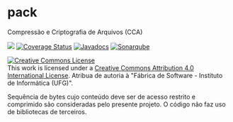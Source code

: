 # pack
Compressão e Criptografia de Arquivos (CCA)

[<img src="https://api.travis-ci.org/kyriosdata/parser.svg?branch=master">](https://travis-ci.org/kyriosdata/parser)
[![Coverage Status](https://coveralls.io/repos/github/kyriosdata/pack/badge.svg?branch=master)](https://coveralls.io/github/kyriosdata/pack?branch=master)
[![Javadocs](http://javadoc.io/badge/com.github.kyriosdata.parser/parser.svg)](http://javadoc.io/doc/com.github.kyriosdata.parser/parser)
[![Sonarqube](https://img.shields.io/badge/quality-verifique-lightgrey.svg)](https://sonarqube.com/dashboard?id=com.github.kyriosdata.pack%3Apack)

<a rel="license" href="http://creativecommons.org/licenses/by/4.0/"><img alt="Creative Commons License" style="border-width:0" src="https://i.creativecommons.org/l/by/4.0/88x31.png" /></a><br />
This work is licensed under a <a rel="license" href="http://creativecommons.org/licenses/by/4.0/">Creative Commons Attribution 4.0 International License</a>. 
Atribua de autoria à "Fábrica de Software - Instituto de Informática (UFG)".

Sequência de bytes cujo conteúdo deve ser de acesso restrito e comprimido são consideradas pelo presente projeto. O código não faz uso de bibliotecas de terceiros. 
